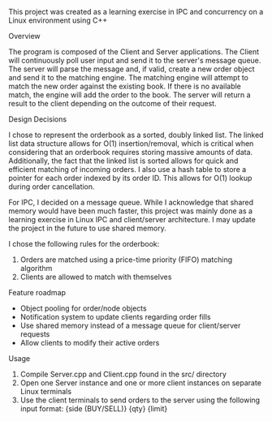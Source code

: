 This project was created as a learning exercise in IPC and concurrency on a Linux environment using C++

Overview

The program is composed of the Client and Server applications. The Client will continuously poll user input and send it to the server's message queue. 
The server will parse the message and, if valid, create a new order object and send it to the matching engine. The matching engine will attempt to
match the new order against the existing book. If there is no available match, the engine will add the order to the book. The server will return a result to
the client depending on the outcome of their request.

Design Decisions

I chose to represent the orderbook as a sorted, doubly linked list. The linked list data structure allows for O(1) insertion/removal, which is critical when considering
that an orderbook requires storing massive amounts of data. Additionally, the fact that the linked list is sorted allows for quick and efficient matching of incoming orders.
I also use a hash table to store a pointer for each order indexed by its order ID. This allows for O(1) lookup during order cancellation.

For IPC, I decided on a message queue. While I acknowledge that shared memory would have been much faster, this project was mainly done as a learning exercise in
Linux IPC and client/server architecture. I may update the project in the future to use shared memory.

I chose the following rules for the orderbook:
1. Orders are matched using a price-time priority (FIFO) matching algorithm
2. Clients are allowed to match with themselves

Feature roadmap
- Object pooling for order/node objects
- Notification system to update clients regarding order fills
- Use shared memory instead of a message queue for client/server requests
- Allow clients to modify their active orders

Usage

1. Compile Server.cpp and Client.cpp found in the src/ directory
2. Open one Server instance and one or more client instances on separate Linux terminals
3. Use the client terminals to send orders to the server using the following input format: {side (BUY/SELL)} {qty} {limit}

